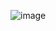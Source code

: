 ![image](https://github.com/Creator-1523/ToDoList/assets/84783465/705599d3-01d3-4881-ae26-0deb435e6d88)
